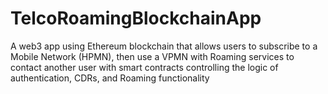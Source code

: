 # TelcoRoamingBlockchainApp
A web3 app using Ethereum blockchain that allows users to subscribe to a Mobile Network (HPMN), then use a VPMN with Roaming services to contact another user with smart contracts controlling the logic of authentication, CDRs, and Roaming functionality
